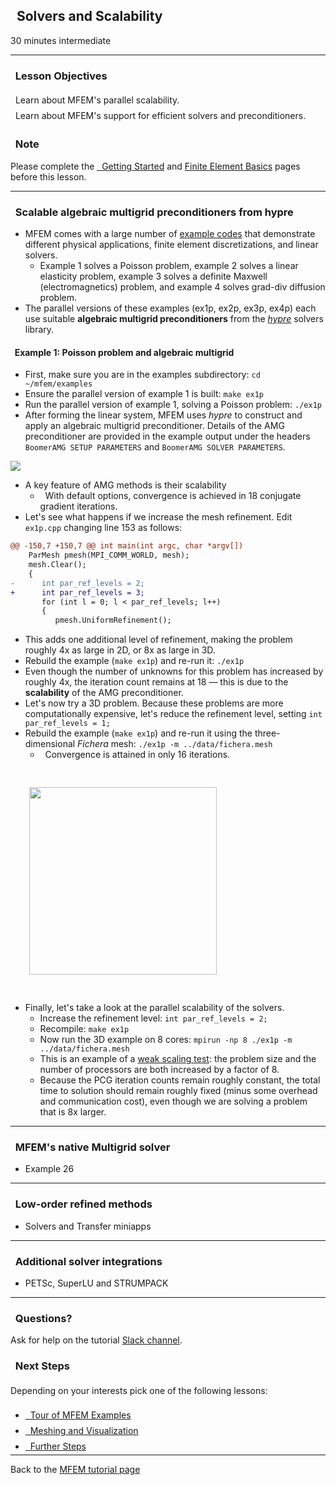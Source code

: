 ## <i class="fa fa-tasks"></i>&nbsp; Solvers and Scalability

<span class="label label-default">30 minutes</span>
<span class="label label-default">intermediate</span>

---

<div class="panel panel-success">
<div class="panel-heading">
<h3 class="panel-title"><i class="fa fa-check"></i>&nbsp; Lesson Objectives</h3>
</div>
<div class="panel-body" style="line-height: 1.8;">
<i class="fa fa-square-o"></i>&nbsp; Learn about MFEM's parallel scalability.<br>
<i class="fa fa-square-o"></i>&nbsp; Learn about MFEM's support for efficient solvers and preconditioners.
</div>
</div>

<div class="panel panel-info">
<div class="panel-heading">
<h3 class="panel-title"><i class="fa fa-info-circle"></i>&nbsp; Note</h3>
</div>
<div class="panel-body">
Please complete the <a href="../start"><i class="fa fa-play-circle"></i>&nbsp; Getting Started</a>
and <a href="../fem"><i class="fa fa-book"></i> Finite Element Basics</a> pages before this lesson.
</div>
</div>

---

### <i class="fa fa-check-square-o"></i>&nbsp; Scalable algebraic multigrid preconditioners from hypre
- MFEM comes with a large number of [example codes](/examples/) that demonstrate
  different physical applications, finite element discretizations, and linear
  solvers.
    - Example 1 solves a Poisson problem, example 2 solves a linear elasticity
      problem, example 3 solves a definite Maxwell (electromagnetics) problem,
      and example 4 solves grad-div diffusion problem.
- The parallel versions of these examples (ex1p, ex2p, ex3p, ex4p) each use
  suitable **algebraic multigrid preconditioners** from the
  [_hypre_](https://github.com/hypre-space/hypre/) solvers library.

#### <i class="fa fa-arrow-circle-right"></i>&nbsp; Example 1: Poisson problem and algebraic multigrid

- First, make sure you are in the examples subdirectory: `cd ~/mfem/examples`
- Ensure the parallel version of example 1 is built: `make ex1p`
- Run the parallel version of example 1, solving a Poisson problem: `./ex1p`
- After forming the linear system, MFEM uses _hypre_ to construct and apply an
  algebraic multigrid preconditioner. Details of the AMG preconditioner are
  provided in the example output under the headers `BoomerAMG SETUP PARAMETERS`
  and `BoomerAMG SOLVER PARAMETERS`.

<img class="tight" src="../img/solvers1.png">

- A key feature of AMG methods is their scalability
    - <i class="fa fa-hand-o-right"></i>&nbsp; With default options,
      convergence is achieved in 18 conjugate gradient iterations.
- Let's see what happens if we increase the mesh refinement. Edit `ex1p.cpp`
  changing line 153 as follows:
```diff
@@ -150,7 +150,7 @@ int main(int argc, char *argv[])
    ParMesh pmesh(MPI_COMM_WORLD, mesh);
    mesh.Clear();
    {
-      int par_ref_levels = 2;
+      int par_ref_levels = 3;
       for (int l = 0; l < par_ref_levels; l++)
       {
          pmesh.UniformRefinement();
```

- This adds one additional level of refinement, making the problem roughly 4x as
  large in 2D, or 8x as large in 3D.
- Rebuild the example (`make ex1p`) and re-run it: `./ex1p`
- Even though the number of unknowns for this problem has increased by roughly
  4x, the iteration count remains at 18 &mdash; this is due to the
  **scalability** of the AMG preconditioner.
- Let's now try a 3D problem. Because these problems are more computationally
  expensive, let's reduce the refinement level, setting `int par_ref_levels =
  1;`
- Rebuild the example (`make ex1p`) and re-run it using the three-dimensional
  _Fichera_ mesh: `./ex1p -m ../data/fichera.mesh`
    - <i class="fa fa-hand-o-right"></i>&nbsp; Convergence is attained in only
      16 iterations.

<img class="tight" width="300" style="padding: 30px;" src="../img/solvers2.png">

- Finally, let's take a look at the parallel scalability of the solvers.
    - Increase the refinement level: `int par_ref_levels = 2;`
    - Recompile: `make ex1p`
    - Now run the 3D example on 8 cores: `mpirun -np 8 ./ex1p -m ../data/fichera.mesh`
    - This is an example of a [weak scaling
      test](https://en.wikipedia.org/wiki/Scalability#Weak_versus_strong_scaling):
      the problem size and the number of processors are both increased by a
      factor of 8.
    - Because the PCG iteration counts remain roughly constant, the total time
      to solution should remain roughly fixed (minus some overhead and
      communication cost), even though we are solving a problem that is 8x
      larger.

---

### <i class="fa fa-check-square-o"></i>&nbsp; MFEM's native Multigrid solver
- Example 26

---

### <i class="fa fa-check-square-o"></i>&nbsp; Low-order refined methods
- Solvers and Transfer miniapps

---

### <i class="fa fa-check-square-o"></i>&nbsp; Additional solver integrations
- PETSc, SuperLU and STRUMPACK

---

<div class="panel panel-warning">
<div class="panel-heading">
<h3 class="panel-title"><i class="fa fa-question-circle"></i>&nbsp; Questions?</h3>
</div>
<div class="panel-body">
Ask for help on the tutorial <a href="https://radiuss-llnl.slack.com/archives/C03HKL68HPT">Slack channel</a>.
</div>
</div>

<div class="panel panel-success">
<div class="panel-heading">
<h3 class="panel-title"><i class="fa fa-external-link"></i>&nbsp; Next Steps</h3>
</div>
<div class="panel-body" style="line-height: 1.8; margin-bottom: -10pt;">
Depending on your interests pick one of the following lessons:<br>
<ul>
<li> <a href="../examples"><i class="fa fa-gears"></i>&nbsp; Tour of MFEM Examples</a>
<li> <a href="../meshvis"><i class="fa fa-picture-o"></i>&nbsp; Meshing and Visualization</a>
<li> <a href="../further"><i class="fa fa-rocket"></i>&nbsp; Further Steps</a>
</ul>
</div>
</div>

---

Back to the [MFEM tutorial page](index.md)

<script type="text/x-mathjax-config">MathJax.Hub.Config({TeX: {equationNumbers: {autoNumber: "all"}}, tex2jax: {inlineMath: [['$','$']]}});</script>
<script type="text/javascript" src="https://cdnjs.cloudflare.com/ajax/libs/mathjax/2.7.2/MathJax.js?config=TeX-AMS_HTML"></script>
